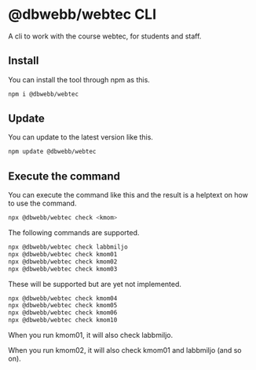 # @dbwebb/webtec CLI 

A cli to work with the course webtec, for students and staff.



## Install

You can install the tool through npm as this.

```bash
npm i @dbwebb/webtec
```



## Update

You can update to the latest version like this.

```bash
npm update @dbwebb/webtec
```



## Execute the command

You can execute the command like this and the result is a helptext on how to use the command.

```bash
npx @dbwebb/webtec check <kmom>
```

The following commands are supported.

```bash
npx @dbwebb/webtec check labbmiljo
npx @dbwebb/webtec check kmom01
npx @dbwebb/webtec check kmom02
npx @dbwebb/webtec check kmom03
```

These will be supported but are yet not implemented.

```bash
npx @dbwebb/webtec check kmom04
npx @dbwebb/webtec check kmom05
npx @dbwebb/webtec check kmom06
npx @dbwebb/webtec check kmom10
```

When you run kmom01, it will also check labbmiljo.

When you run kmom02, it will also check kmom01 and labbmiljo (and so on).




<!--
## Developer

Use `npm link` to make a local link to the scripts. Then run like this.

```bash
check-files
help
```
-->